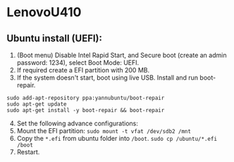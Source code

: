 # LenovoU410

## Ubuntu install (UEFI):

1. (Boot menu) Disable Intel Rapid Start, and Secure boot (create an admin password: 1234), select Boot Mode: UEFI.
2. If required create a EFI partition with 200 MB.
3. If the system doesn't start, boot using live USB. Install and run boot-repair.
```
sudo add-apt-repository ppa:yannubuntu/boot-repair
sudo apt-get update
sudo apt-get install -y boot-repair && boot-repair
```
4. Set the following advance configurations:
5. Mount the EFI partition: `sudo mount -t vfat /dev/sdb2 /mnt`
6. Copy the `*.efi` from ubuntu folder into `/boot`. `sudo cp /ubuntu/*.efi /boot`
7. Restart.
